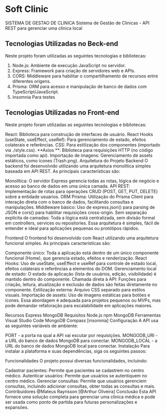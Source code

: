 <h1>Soft Clinic</h1>

 SISTEMA DE GESTAO DE CLINICA
Sistema de Gestão de Clinicas - API REST 
para gerenciar uma clinica local

<h2>Tecnologias Utilizadas no Beck-end</h2>
Neste projeto foram utilizadas as seguintes tecnologias e bibliotecas:

1. Node.js: Ambiente de execução JavaScript no servidor.
2. Express: Framework para criação de servidores web e APIs.
3. CORS: Middleware para habilitar o compartilhamento de recursos entre diferentes origens.
4. Prisma: ORM para acesso e manipulação de banco de dados com TypeScript/JavaScript.
5. Insomnia Para testes
<h2>Tecnologias Utilizadas no Front-end</h2>
Neste projeto foram utilizadas as seguintes tecnologias e bibliotecas:

React: Biblioteca para construção de interfaces de usuário.
React Hooks (useState, useEffect, useRef): Para gerenciamento de estado, efeitos colaterais e referências.
CSS: Para estilização dos componentes (importado via ./style.css).
**Axios **: Biblioteca para requisições HTTP (no código importada como api).
Importação de imagens: Gerenciamento de assets estáticos, como ícones (Trash.png).
Arquitetura do Projeto
Backend
O backend foi desenvolvido utilizando uma arquitetura monolítica simples baseada em API REST. As principais características são:

Monolítica: O servidor Express gerencia todas as rotas, lógica de negócio e acesso ao banco de dados em uma única camada.
API REST: Implementação de rotas para operações CRUD (POST, GET, PUT, DELETE) sobre a entidade usuarios.
ORM Prisma: Utilização do Prisma Client para interação direta com o banco de dados, facilitando consultas e manipulações.
Middleware básico: Uso de express.json() para parsing de JSON e cors() para habilitar requisições cross-origin.
Sem separação explícita de camadas: Toda a lógica está centralizada, sem divisão formal em controllers, services ou repositories.
Essa arquitetura é simples, fácil de entender e ideal para aplicações pequenas ou protótipos rápidos.

Frontend
O frontend foi desenvolvido com React utilizando uma arquitetura funcional simples. As principais características são:

Componente único: Toda a aplicação está dentro de um único componente funcional (Home), que gerencia estado, efeitos e renderização.
React Hooks: Uso de useState, useEffect e useRef para controle de estado local, efeitos colaterais e referências a elementos do DOM.
Gerenciamento local de estado: O estado da aplicação (lista de usuários, edição, visibilidade) é mantido dentro do componente.
Chamada direta à API: Funções para criação, leitura, atualização e exclusão de dados são feitas diretamente no componente.
Estilização externa: Arquivo CSS separado para estilos visuais.
Importação de assets: Uso de imagens estáticas para botões e ícones.
Essa abordagem é adequada para projetos pequenos ou MVPs, mas pode demandar refatoração para escalabilidade em aplicações maiores.

Recursos
Express
MongoDB
Requisitos
Node.js
npm
MongoDB
Ferramentas
Visual Studio Code
MongoDB Compass
[insomnia]
Configuração
A API usa as seguintes variáveis de ambiente:

PORT - a porta na qual a API vai escutar por requisições.
MONGODB_URI - a URL do banco de dados MongoDB para conectar.
MONGODB_LOCAL - a URL do banco de dados MongoDB local para conectar.
Instalação
Para instalar a plataforma e suas dependências, siga os seguintes passos:

Funcionalidades
O projeto possui diversas funcionalidades, incluindo:

Cadastrar pacientes: Permite que pacientes se cadastrem no centro médico.
Autenticar usuários: Permite que usuários se autentiquem no centro médico.
Gerenciar consultas: Permite que usuários gerenciem consultas, incluindo adicionar consultas, obter todas as consultas e mais.
Contribuidores
@Mateus Rayrisson
[@Arthur Oliveira]
Conclusão
Esta API fornece uma solução completa para gerenciar uma clínica médica e pode ser usada como ponto de partida para futuras personalizações e expansões.
 
